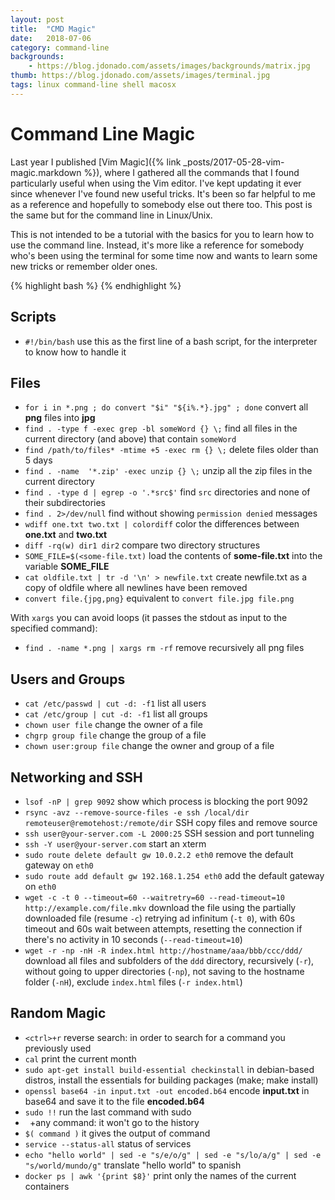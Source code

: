 ```yaml
---
layout: post
title:  "CMD Magic"
date:   2018-07-06
category: command-line
backgrounds:
    - https://blog.jdonado.com/assets/images/backgrounds/matrix.jpg
thumb: https://blog.jdonado.com/assets/images/terminal.jpg
tags: linux command-line shell macosx
---
```


# Command Line Magic

Last year I published [Vim Magic]({% link _posts/2017-05-28-vim-magic.markdown %}), where I gathered all the commands that I found particularly useful when using the Vim editor. I've kept updating it ever since whenever I've found new useful tricks. It's been so far helpful to me as a reference and hopefully to somebody else out there too. This post is the same but for the command line in Linux/Unix.

This is not intended to be a tutorial with the basics for you to learn how to use the command line. Instead, it's more like a reference for somebody who's been using the terminal for some time now and wants to learn some new tricks or remember older ones.

{% highlight bash %}
{% endhighlight %}

## Scripts

- `#!/bin/bash` use this as the first line of a bash script, for the interpreter to know how to handle it

## Files

- `for i in *.png ; do convert "$i" "${i%.*}.jpg" ; done` convert all **png** files into **jpg**
- `find . -type f -exec grep -bl someWord {} \;` find all files in the current directory (and above) that contain `someWord`
- `find /path/to/files* -mtime +5 -exec rm {} \;` delete files older than 5 days
- `find . -name  '*.zip' -exec unzip {} \;` unzip all the zip files in the current directory
- `find . -type d | egrep -o '.*src$'` find `src` directories and none of their subdirectories
- `find . 2>/dev/null` find without showing `permission denied` messages
- `wdiff one.txt two.txt | colordiff` color the differences between **one.txt** and **two.txt**
- `diff -rq(w) dir1 dir2` compare two directory structures
- `SOME_FILE=$(<some-file.txt)` load the contents of **some-file.txt** into the variable **SOME_FILE**
- `cat oldfile.txt | tr -d '\n' > newfile.txt` create newfile.txt as a copy of oldfile where all newlines have been removed
- `convert file.{jpg,png}` equivalent to `convert file.jpg file.png`

With `xargs` you can avoid loops (it passes the stdout as input to the specified command):

- `find . -name *.png | xargs rm -rf` remove recursively all png files

## Users and Groups

- `cat /etc/passwd | cut -d: -f1` list all users
- `cat /etc/group | cut -d: -f1` list all groups
- `chown user file` change the owner of a file
- `chgrp group file` change the group of a file
- `chown user:group file` change the owner and group of a file

## Networking and SSH

- `lsof -nP | grep 9092` show which process is blocking the port 9092
- `rsync -avz --remove-source-files -e ssh /local/dir remoteuser@remotehost:/remote/dir` SSH copy files and remove source
- `ssh user@your-server.com -L 2000:25` SSH session and port tunneling
- `ssh -Y user@your-server.com` start an xterm
- `sudo route delete default gw 10.0.2.2 eth0` remove the default gateway on `eth0`
- `sudo route add default gw 192.168.1.254 eth0` add the default gateway on `eth0`
- `wget -c -t 0 --timeout=60 --waitretry=60 --read-timeout=10 http://example.com/file.mkv` download the file using the partially downloaded file (resume `-c`) retrying ad infinitum (`-t 0`), with 60s timeout and 60s wait between attempts, resetting the connection if there's no activity in 10 seconds (`--read-timeout=10`)
- `wget -r -np -nH -R index.html http://hostname/aaa/bbb/ccc/ddd/` download all files and subfolders of the `ddd` directory, recursively (`-r`), without going to upper directories (`-np`), not saving to the hostname folder (`-nH`), exclude `index.html` files (`-r index.html`)

## Random Magic

- `<ctrl>+r` reverse search: in order to search for a command you previously used
- `cal` print the current month
- `sudo apt-get install build-essential checkinstall` in debian-based distros, install the essentials for building packages (make; make install)
- `openssl base64 -in input.txt -out encoded.b64` encode **input.txt** in base64 and save it to the file **encoded.b64**
- `sudo !!` run the last command with sudo
- ` `+any command: it won't go to the history
- `$( command )` it gives the output of command
- `service --status-all` status of services
- `echo "hello world" | sed -e "s/e/o/g" | sed -e "s/lo/a/g" | sed -e "s/world/mundo/g"` translate "hello world" to spanish
- `docker ps | awk '{print $8}'` print only the names of the current containers



